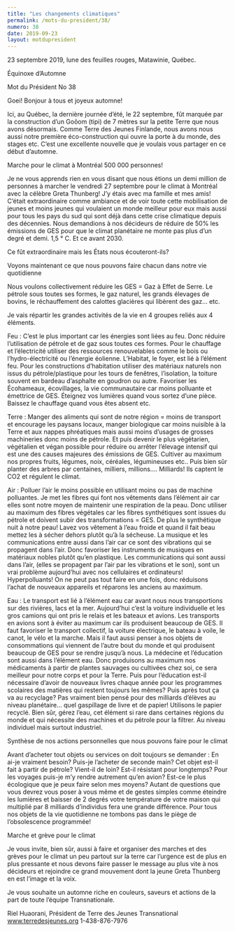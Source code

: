 ```yaml
---
title: "Les changements climatiques"
permalink: /mots-du-president/38/
numero: 38
date: 2019-09-23
layout: motdupresident
---
```


23 septembre 2019, lune des feuilles rouges, Matawinie, Québec.

Équinoxe d’Automne

Mot du Président No 38

Goei! Bonjour à tous et joyeux automne!

Ici, au Québec, la dernière journée d’été, le 22 septembre, fût marquée par la construction d’un Goôom (tipi) de 7 mètres sur la petite Terre que nous avons désormais. Comme Terre des Jeunes Finlande, nous avons nous aussi notre première éco-construction qui ouvre la porte à du monde, des stages etc. C’est une excellente nouvelle que je voulais vous partager en ce début d’automne.

Marche pour le climat à Montréal 500 000 personnes!

Je ne vous apprends rien en vous disant que nous étions un demi million de personnes à marcher le vendredi 27 septembre pour le climat à Montréal avec la célèbre Greta Thunberg! J’y étais avec ma famille et mes amis! C’était extraordinaire comme ambiance et de voir toute cette mobilisation de jeunes et moins jeunes qui voulaient un monde meilleur pour eux mais aussi pour tous les pays du sud qui sont déjà dans cette crise climatique depuis des décennies. Nous demandions à nos décideurs de réduire de 50% les émissions de GES pour que le climat planétaire ne monte pas plus d’un degré et demi. 1,5 ° C. Et ce avant 2030.

Ce fût extraordinaire mais les États nous écouteront-ils?

Voyons maintenant ce que nous pouvons faire chacun dans notre vie quotidienne

Nous voulons collectivement réduire les GES = Gaz à Effet de Serre. Le pétrole sous toutes ses formes, le gaz naturel, les grands élevages de bovins, le réchauffement des calottes glacières qui libèrent des gaz… etc.

Je vais répartir les grandes activités de la vie en 4 groupes reliés aux 4 éléments.

Feu : C’est le plus important car les énergies sont liées au feu. Donc réduire l’utilisation de pétrole et de gaz sous toutes ces formes. Pour le chauffage et l’électricité utiliser des ressources renouvelables comme le bois ou l’hydro-électricité ou l’énergie éolienne. L’Habitat, le foyer, est lié à l’élément feu. Pour les constructions d’habitation utiliser des matériaux naturels non issus du pétrole/plastique pour les tours de fenêtres, l’isolation, la toiture souvent en bardeau d’asphalte en goudron ou autre. Favoriser les Écohameaux, écovillages, la vie communautaire car moins polluante et émettrice de GES. Éteignez vos lumières quand vous sortez d’une pièce. Baissez le chauffage quand vous êtes absent etc.

Terre : Manger des aliments qui sont de notre région = moins de transport et encourage les paysans locaux, manger biologique car moins nuisible à la Terre et aux nappes phréatiques mais aussi moins d’usages de grosses machineries donc moins de pétrole. Et puis devenir le plus végétarien, végétalien et végan possible pour réduire ou arrêter l’élevage intensif qui est une des causes majeures des émissions de GES. Cultiver au maximum nos propres fruits, légumes, noix, céréales, légumineuses etc.. Puis bien sûr planter des arbres par centaines, milliers, millions…. Milliards! Ils captent le CO2 et régulent le climat.

Air : Polluer l’air le moins possible en utilisant moins ou pas de machine polluantes. Je met les fibres qui font nos vêtements dans l’élément air car elles sont notre moyen de maintenir une respiration de la peau. Donc utiliser au maximum des fibres végétales car les fibres synthétiques sont issues du pétrole et doivent subir des transformations = GES. De plus le synthétique nuit à notre peau! Lavez vos vêtement à l’eau froide et quand il fait beau mettez les à sécher dehors plutôt qu’à la sécheuse. La musique et les communications entre aussi dans l’air car ce sont des vibrations qui se propagent dans l’air. Donc favoriser les instruments de musiques en matériaux nobles plutôt qu’en plastique. Les communications qui sont aussi dans l’air, (elles se propagent par l’air par les vibrations et le son), sont un vrai problème aujourd’hui avec nos cellulaires et ordinateurs! Hyperpolluants! On ne peut pas tout faire en une fois, donc réduisons l’achat de nouveaux appareils et réparons les anciens au maximum.

Eau : Le transport est lié à l’élément eau car avant nous nous transportions sur des rivières, lacs et la mer. Aujourd’hui c’est la voiture individuelle et les gros camions qui ont pris le relais et les bateaux et avions. Les transports en avions sont à éviter au maximum car ils produisent beaucoup de GES. Il faut favoriser le transport collectif, la voiture électrique, le bateau à voile, le canot, le vélo et la marche. Mais il faut aussi penser à nos objets de consommations qui viennent de l’autre bout du monde et qui produisent beaucoup de GES pour se rendre jusqu’à nous. La médecine et l’éducation sont aussi dans l’élément eau. Donc produisons au maximum nos médicaments à partir de plantes sauvages ou cultivées chez soi, ce sera meilleur pour notre corps et pour la Terre. Puis pour l’éducation est-il nécessaire d’avoir de nouveaux livres chaque année pour les programmes scolaires des matières qui restent toujours les mêmes? Puis après tout ça va au recyclage? Pas vraiment bien pensé pour des milliards d’élèves au niveau planétaire… quel gaspillage de livre et de papier! Utilisons le papier recyclé. Bien sûr, gérez l’eau, cet élément si rare dans certaines régions du monde et qui nécessite des machines et du pétrole pour la filtrer. Au niveau individuel mais surtout industriel.

Synthèse de nos actions personnelles que nous pouvons faire pour le climat

Avant d’acheter tout objets ou services on doit toujours se demander : En ai-je vraiment besoin? Puis-je l’acheter de seconde main? Cet objet est-il fait à partir de pétrole? Vient-il de loin? Est-il résistant pour longtemps? Pour les voyages puis-je m’y rendre autrement qu’en avion? Est-ce le plus écologique que je peux faire selon mes moyens? Autant de questions que vous devrez vous poser à vous même et de gestes simples comme éteindre les lumières et baisser de 2 degrés votre température de votre maison qui multiplié par 8 milliards d’individus fera une grande différence. Pour tous nos objets de la vie quotidienne ne tombons pas dans le piège de l’obsolescence programmée!

Marche et grève pour le climat

Je vous invite, bien sûr, aussi à faire et organiser des marches et des grèves pour le climat un peu partout sur la terre car l’urgence est de plus en plus pressante et nous devons faire passer le message au plus vite à nos décideurs et rejoindre ce grand mouvement dont la jeune Greta Thunberg en est l’image et la voix.

Je vous souhaite un automne riche en couleurs, saveurs et actions de la part de toute l’équipe Transnationale.

Riel Huaorani, Président de Terre des Jeunes Transnational www.terredesjeunes.org 1-438-876-7976
